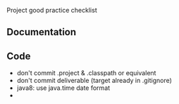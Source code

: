 Project good practice checklist

Documentation
-------------

Code
----
 - don't commit .project & .classpath or equivalent
 - don't commit deliverable (target already in .gitignore)
 - java8: use java.time date format
 - 